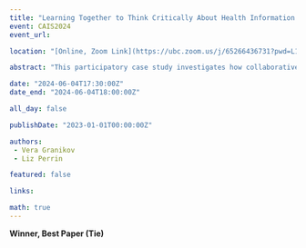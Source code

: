 ```yaml
---
title: "Learning Together to Think Critically About Health Information: A Participatory Case Study in Progress"
event: CAIS2024
event_url: 

location: "[Online, Zoom Link](https://ubc.zoom.us/j/65266436731?pwd=L1dJRGwrYjNueldyUkFwZXZvc2dpUT09)"

abstract: "This participatory case study investigates how collaborative learning can enhance critical health literacy, which is instrumental for making informed health decisions, managing, and preventing health problems. Data collection sources include participant observations, interviews, and project documents, which will be analyzed using deductive-inductive thematic analysis. The study focuses on one case – a group that meets regularly online to improve digital literacy skills, hosted by an independent community library in Montreal, Canada. As this is research in progress, preliminary findings will be shared. Ultimately, this community-based project will provide useful insights to community partners, librarians, health organizations, and educators."

date: "2024-06-04T17:30:00Z"
date_end: "2024-06-04T18:00:00Z"

all_day: false

publishDate: "2023-01-01T00:00:00Z"

authors:
 - Vera Granikov 
 - Liz Perrin

featured: false

links:

math: true
---
```


<b>Winner, Best Paper (Tie)</b>
